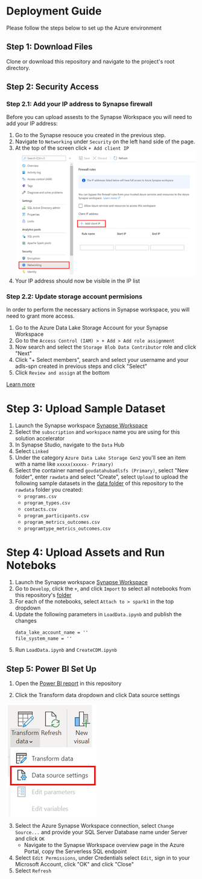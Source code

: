 # Deployment Guide 
Please follow the steps below to set up the Azure environment

## Step 1: Download Files
Clone or download this repository and navigate to the project's root directory.

## Step 2: Security Access
### Step 2.1: Add your IP address to Synapse firewall
Before you can upload assests to the Synapse Workspace you will need to add your IP address:
1. Go to the Synapse resouce you created in the previous step. 
2. Navigate to `Networking` under `Security` on the left hand side of the page.
3. At the top of the screen click `+ Add client IP`
    ![Update Firewalls](./img/deploy-firewall.png)  
4. Your IP address should now be visible in the IP list

### Step 2.2: Update storage account permisions 
In order to perform the necessary actions in Synapse workspace, you will need to grant more access.
1. Go to the Azure Data Lake Storage Account for your Synapse Workspace
2. Go to the `Access Control (IAM) > + Add > Add role assignment` 
3. Now search and select the `Storage Blob Data Contributor` role and click "Next" 
4. Click "+ Select members", search and select your username and your adls-spn created in previous steps and click "Select" 
5. Click `Review and assign` at the bottom

[Learn more](https://docs.microsoft.com/azure/synapse-analytics/security/how-to-set-up-access-control)



# Step 3: Upload Sample Dataset

1. Launch the Synapse workspace [Synapse Workspace](https://ms.web.azuresynapse.net/)
2. Select the `subscription` and `workspace` name you are using for this solution accelerator
3. In Synapse Studio, navigate to the `Data` Hub
4. Select `Linked`
5. Under the category `Azure Data Lake Storage Gen2` you'll see an item with a name like `xxxxx(xxxxx- Primary)`
6. Select the container named `govdatahubadlsfs (Primary)`, select "New folder", enter `rawdata` and select "Create", select `Upload` to upload the following sample datasets in the [data folder](https://github.com/microsoft/Azure-Datahub-Solution-Accelerator-for-Government-Recovery-Programs/main/Data/) of this repository to the `rawdata` folder you created: 
    * `programs.csv`
    * `program_types.csv`
    * `contacts.csv`
    * `program_participants.csv`
    * `program_metrics_outcomes.csv`
    * `programtype_metrics_outcomes.csv`



# Step 4: Upload Assets and Run Noteboks
1. Launch the Synapse workspace [Synapse Workspace](https://ms.web.azuresynapse.net/)
2. Go to `Develop`, click the `+`, and click `Import` to select all notebooks from this repository's [folder](https://github.com/microsoft/Azure-Datahub-Solution-Accelerator-for-Government-Recovery-Programs/main/Code/Notebooks)
3. For each of the notebooks, select `Attach to > spark1` in the top dropdown
4. Update the following parameters in `LoadData.ipynb` and publish the changes 
    ```
    data_lake_account_name = ''
    file_system_name = ''
    ```
6. Run `LoadData.ipynb` and `CreateCDM.ipynb`

## Step 5: Power BI Set Up 
1. Open the [Power BI report](https://github.com/microsoft/Azure-Datahub-Solution-Accelerator-for-Government-Recovery-Programs/main/Deployment/PowerBI/GovDataHub-Dashboard.pbix) in this repository

2. Click the Transform data dropdown and click Data source settings 

![Power BI](./img/PowerBIDataSource.png)

3. Select the Azure Synapse Workspace connection, select `Change Source...` and provide your SQL Server Database name under Server and click `OK`
    * Navigate to the Synapse Workspace overview page in the Azure Portal, copy the Serverless SQL endpoint
4. Select `Edit Permissions`, under Credentials select `Edit`, sign in to your Microsoft Account, click "OK" and click "Close"
5. Select `Refresh`
